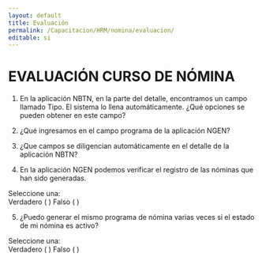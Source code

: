 ```yaml
---
layout: default
title: Evaluación
permalink: /Capacitacion/HRM/nomina/evaluacion/
editable: si
---
```


# EVALUACIÓN CURSO DE NÓMINA


1) En la aplicación NBTN, en la parte del detalle, encontramos un campo llamado Tipo. El sistema lo llena automáticamente. ¿Qué opciones se pueden obtener en este campo?  

2) ¿Qué ingresamos en el campo programa de la aplicación NGEN?  

3) ¿Que campos se diligencian automáticamente en el detalle de la aplicación NBTN?  

4) En la aplicación NGEN podemos verificar el registro de las nóminas que han sido generadas. 

Seleccione una:  
Verdadero ( )		Falso ( )  

5) ¿Puedo generar el mismo programa de nómina varias veces si el estado de mi nómina es activo?

Seleccione una:  
Verdadero ( )		Falso ( )  









